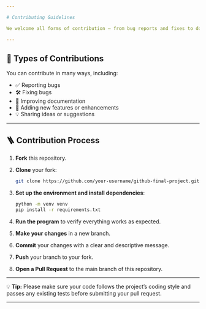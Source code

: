 ```yaml
---

# Contributing Guidelines

We welcome all forms of contribution — from bug reports and fixes to documentation improvements, feature enhancements, and new ideas.

---
```


## 🧠 Types of Contributions

You can contribute in many ways, including:

* ✅ Reporting bugs
* 🛠️ Fixing bugs
* 📝 Improving documentation
* 🚀 Adding new features or enhancements
* 💡 Sharing ideas or suggestions

---

## 🪜 Contribution Process

1. **Fork** this repository.
2. **Clone** your fork:

   ```bash
   git clone https://github.com/your-username/github-final-project.git
   ```
3. **Set up the environment and install dependencies**:

   ```bash
   python -m venv venv
   pip install -r requirements.txt
   ```
4. **Run the program** to verify everything works as expected.
5. **Make your changes** in a new branch.
6. **Commit** your changes with a clear and descriptive message.
7. **Push** your branch to your fork.
8. **Open a Pull Request** to the main branch of this repository.

---

💡 **Tip:** Please make sure your code follows the project’s coding style and passes any existing tests before submitting your pull request.

---
